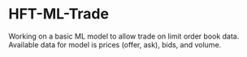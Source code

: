 # HFT-ML-Trade
Working on a basic ML model to allow trade on limit order book data. Available data for model is prices (offer, ask), bids, and volume.
